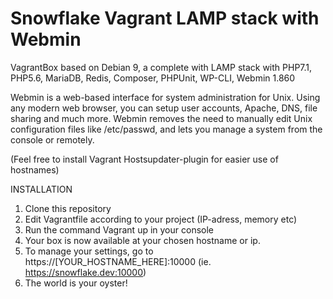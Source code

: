 # Snowflake Vagrant LAMP stack with Webmin
VagrantBox based on Debian 9, a complete with LAMP stack with PHP7.1, PHP5.6, MariaDB, Redis, Composer, PHPUnit, WP-CLI, Webmin 1.860

Webmin is a web-based interface for system administration for Unix. Using any modern web browser, you can setup user accounts, Apache, DNS, file sharing and much more. Webmin removes the need to manually edit Unix configuration files like /etc/passwd, and lets you manage a system from the console or remotely.

(Feel free to install Vagrant Hostsupdater-plugin for easier use of hostnames)

INSTALLATION
1. Clone this repository
2. Edit Vagrantfile according to your project (IP-adress, memory etc)
3. Run the command Vagrant up in your console
4. Your box is now available at your chosen hostname or ip.
5. To manage your settings, go to https://[YOUR_HOSTNAME_HERE]:10000 (ie. https://snowflake.dev:10000)
6. The world is your oyster!
